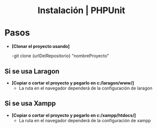 <h1 align="center">Instalación | PHPUnit</h1>

# Pasos

- **[Clonar el proyecto usando]**

  -git clone {urlDelRepositorio} "nombreProyecto"

## Si se usa Laragon
- **[Copiar o cortar el proyecto y pegarlo en c:/laragon/www/]**
  - La ruta en el navegador dependerá de la configuración de laragon

## Si se usa Xampp
- **[Copiar o cortar el proyecto y pegarlo en c:/xampp/htdocs/]**
  - La ruta en el navegador dependerá de la configuración de xampp 
